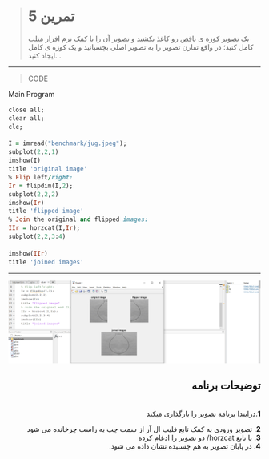 > # تمرین 5
>یک تصویر کوزه ی ناقص رو کاغذ بکشید و تصویر آن را با کمک نرم افزار متلب کامل کنید؛ در واقع تقارن تصویر را به تصویر اصلی بچسبانید و یک کوزه ی کامل ایجاد کنید. .

***
>CODE

Main Program
```ruby
close all;
clear all;
clc;

I = imread("benchmark/jug.jpeg"); 
subplot(2,2,1) 
imshow(I)
title 'original image' 
% Flip left/right: 
Ir = flipdim(I,2); 
subplot(2,2,2) 
imshow(Ir)
title 'flipped image'
% Join the original and flipped images: 
IIr = horzcat(I,Ir); 
subplot(2,2,3:4) 

imshow(IIr)
title 'joined images'
```
****
![image](https://github.com/semnan-university-ai/image-processing-class/blob/main/excersiecs/FatemehSeyfi/5/q5.png)




<div dir="rtl">
<h2>توضیحات برنامه</h2> <br />
 <b>1</b>.درابندا برنامه تصویر را بارگذاری میکند<br />

<b>2</b>.     تصویر ورودی به کمک تابع فلیپ ال آر از سمت چپ به راست چرخانده می شود<br />
<b>3</b>.  با تابع horzcat/ دو تصویر را ادغام کرده<br />
<b>4</b>. در پایان تصویر به هم چسبیده نشان داده می شود.<br />

    
</div>

